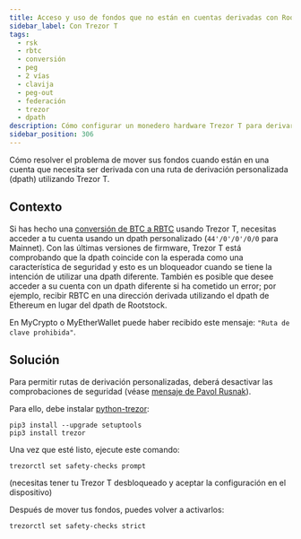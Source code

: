 ```yaml
---
title: Acceso y uso de fondos que no están en cuentas derivadas con Rootstock (RSK) dpath en Trezor T
sidebar_label: Con Trezor T
tags:
  - rsk
  - rbtc
  - conversión
  - peg
  - 2 vías
  - clavija
  - peg-out
  - federación
  - trezor
  - dpath
description: Cómo configurar un monedero hardware Trezor T para derivar con un dpath personalizado.
sidebar_position: 306
---
```


Cómo resolver el problema de mover sus fondos cuando están en una cuenta que necesita
ser derivada con una ruta de derivación personalizada (dpath) utilizando Trezor T.

## Contexto

Si has hecho una [conversión de BTC a RBTC](/concepts/rbtc/conversion-with-ledger#btc-to-rbtc-conversion) usando Trezor T, necesitas acceder a tu cuenta usando un dpath personalizado (`44'/0'/0'/0/0` para Mainnet). Con las últimas versiones de firmware, Trezor T está comprobando que la dpath coincide con la esperada como una característica de seguridad y esto es un bloqueador cuando se tiene la intención de utilizar una dpath diferente.
También es posible que desee acceder a su cuenta con un dpath diferente si ha cometido un error; por ejemplo, recibir RBTC en una dirección derivada utilizando el dpath de Ethereum en lugar del dpath de Rootstock.

En MyCrypto o MyEtherWallet puede haber recibido este mensaje: `"Ruta de clave prohibida"`.

## Solución

Para permitir rutas de derivación personalizadas, deberá desactivar las comprobaciones de seguridad (véase [mensaje de Pavol Rusnak](https://github.com/trezor/trezor-firmware/issues/1255#issuecomment-691463540)).

Para ello, debe instalar [python-trezor](https://github.com/trezor/python-trezor):

```shell
pip3 install --upgrade setuptools
pip3 install trezor
```

Una vez que esté listo, ejecute este comando:

```shell
trezorctl set safety-checks prompt
```

(necesitas tener tu Trezor T desbloqueado y aceptar la configuración en el dispositivo)

Después de mover tus fondos, puedes volver a activarlos:

```shell
trezorctl set safety-checks strict
```
